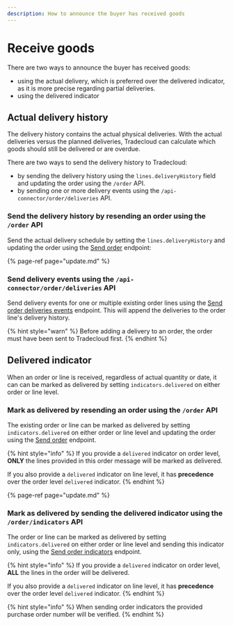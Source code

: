 ```yaml
---
description: How to announce the buyer has received goods
---
```


# Receive goods

There are two ways to announce the buyer has received goods:
- using the actual delivery, which is preferred over the delivered indicator, as it is more precise regarding partial deliveries.
- using the delivered indicator

## Actual delivery history

The delivery history contains the actual physical deliveries. With the actual deliveries versus the planned deliveries, Tradecloud can calculate which goods should still be delivered or are overdue.

There are two ways to send the delivery history to Tradecloud:

- by sending the delivery history using the `lines.deliveryHistory` field and updating the order using the `/order` API.
- by sending one or more delivery events using the `/api-connector/order/deliveries` API.

### Send the delivery history by resending an order using the `/order` API

Send the actual delivery schedule by setting the `lines.deliveryHistory` and updating the order using the [Send order](https://swagger-ui.accp.tradecloud1.com/?url=https://api.accp.tradecloud1.com/v2/api-connector/specs.yaml#/buyer-endpoints/sendOrderByBuyerRoute) endpoint:

{% page-ref page="update.md" %}

### Send delivery events using the `/api-connector/order/deliveries` API

Send delivery events for one or multiple existing order lines using the [Send order deliveries events](https://swagger-ui.accp.tradecloud1.com/?url=https://api.accp.tradecloud1.com/v2/api-connector/specs.yaml#/buyer-endpoints/sendOrderDeliveriesByBuyer) endpoint. This will append the deliveries to the order line's delivery history. 

{% hint style="warn" %}
Before adding a delivery to an order, the order must have been sent to Tradecloud first.
{% endhint %}

## Delivered indicator

When an order or line is received, regardless of actual quantity or date, it can can be marked as delivered by setting `indicators.delivered` on either order or line level.

### Mark as delivered by resending an order using the `/order` API

The existing order or line can be marked as delivered by setting `indicators.delivered` on either order or line level and updating the order using the [Send order](https://swagger-ui.accp.tradecloud1.com/?url=https://api.accp.tradecloud1.com/v2/api-connector/specs.yaml#/buyer-endpoints/sendOrderByBuyerRoute) endpoint.

{% hint style="info" %}
If you provide a `delivered` indicator on order level, **ONLY** the lines provided in this order message will be marked as delivered.

If you also provide a `delivered` indicator on line level, it has **precedence** over the order level `delivered` indicator.
{% endhint %}

{% page-ref page="update.md" %}

### Mark as delivered by sending the delivered indicator using the `/order/indicators` API

The order or line can be marked as delivered by setting `indicators.delivered` on either order or line level and sending this indicator only, using the [Send order indicators](https://swagger-ui.accp.tradecloud1.com/?url=https://api.accp.tradecloud1.com/v2/api-connector/specs.yaml#/buyer-endpoints/sendOrderIndicatorsByBuyerRoute) endpoint.

{% hint style="info" %}
If you provide a `delivered` indicator on order level, **ALL** the lines in the order will be delivered.

If you also provide a `delivered` indicator on line level, it has **precedence** over the order level `delivered` indicator.
{% endhint %}

{% hint style="info" %}
When sending order indicators the provided purchase order number will be verified. 
{% endhint %}
